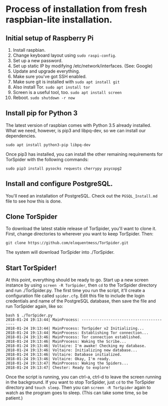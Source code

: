 # Process of installation from fresh raspbian-lite installation.

## Initial setup of Raspberry Pi

1. Install raspbian.
2. Change keyboard layout using `sudo raspi-config`.
3. Set up a new password.
4. Set up static IP by modifying /etc/network/interfaces. (See: Google)
5. Update and upgrade everything.
6. Make sure you've got SSH enabled.
7. Make sure git is installed with `sudo apt install git`
8. Also install Tor. `sudo apt install tor`
9. Screen is a useful tool, too. `sudo apt install screen`
10. Reboot. `sudo shutdown -r now`

## Install pip for Python 3

The latest version of raspbian comes with Python 3.5 already installed. What we need, however, is pip3 and libpq-dev, so we can install our dependencies.

```
sudo apt install python3-pip libpq-dev
```

Once pip3 has installed, you can install the other remaining requirements for TorSpider with the following commands:

```
sudo pip3 install pysocks requests cherrypy psycopg2
```

## Install and configure PostgreSQL.

You'll need an installation of PostgreSQL. Check out the `PGSQL_Install.md` file to see how this is done.

## Clone TorSpider

To download the latest stable release of TorSpider, you'll want to clone it. First, change directories to wherever you want to keep TorSpider. Then:

```
git clone https://github.com/eloquentmess/TorSpider.git
```

The system will download TorSpider into ./TorSpider.

## Start TorSpider!

At this point, everything should be ready to go. Start up a new screen instance by using `screen -R TorSpider`, then `cd` to the TorSpider directory and run ./TorSpider.py. The first time you run the script, it'll create a configuration file called `spider.cfg`. Edit this file to include the login credentials and name of the PostgreSQL database, then save the file and run TorSpider again, like so:



```
bash $ ./TorSpider.py
2018-01-24 19:13:44| MainProcess: ----------------------------------------
2018-01-24 19:13:44| MainProcess: TorSpider v2 Initializing...
2018-01-24 19:13:44| MainProcess: Establishing Tor connection...
2018-01-24 19:13:46| MainProcess: Tor connection established.
2018-01-24 19:13:46| MainProcess: Waking the Scribe...
2018-01-24 19:13:46| Voltaire: I'm awake! Checking my database.
2018-01-24 19:13:46| Voltaire: Initializing new database...
2018-01-24 19:13:46| Voltaire: Database initialized.
2018-01-24 19:13:46| Voltaire: Okay, I'm ready.
2018-01-24 19:13:47| MainProcess: Waking the Spiders...
2018-01-24 19:13:47| Chester: Ready to explore!
```

Once the script is running, you can ctrl-a, ctrl-d to leave the screen running in the background. If you want to stop TorSpider, just `cd` to the TorSpider directory and `touch sleep`. Then you can `screen -R TorSpider` again to watch as the program goes to sleep. (This can take some time, so be patient.)
